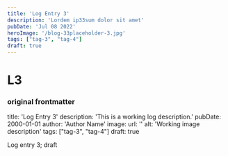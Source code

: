 ```yaml
---
title: 'Log Entry 3'
description: 'Lordem ip33sum dolor sit amet'
pubDate: 'Jul 08 2022'
heroImage: '/blog-33placeholder-3.jpg'
tags: ["tag-3", "tag-4"]
draft: true
---
```


# L3

### original frontmatter

title: 'Log Entry 3'
description: 'This is a working log description.'
pubDate: 2000-01-01
author: 'Author Name'
image:
    url: ''
    alt: 'Working image description'
tags: ["tag-3", "tag-4"]
draft: true

Log entry 3; draft